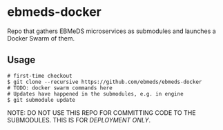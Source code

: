 # ebmeds-docker
Repo that gathers EBMeDS microservices as submodules and launches a Docker Swarm of them.

## Usage
```
# first-time checkout
$ git clone --recursive https://github.com/ebmeds/ebmeds-docker
# TODO: docker swarm commands here
# Updates have happened in the submodules, e.g. in engine
$ git submodule update
```

NOTE: DO NOT USE THIS REPO FOR COMMITTING CODE TO THE SUBMODULES. THIS IS FOR *DEPLOYMENT ONLY*.



